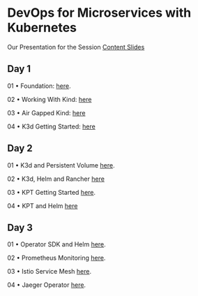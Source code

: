 # DevOps for Microservices with Kubernetes

Our Presentation for the Session [Content Slides](https://github.com/GeorgeNiece/DevOpsForMicroservicesWithKubernetes-3day/content/LAB01-Foundation.pdf)

## Day 1

01 •  Foundation: [here](https://github.com/GeorgeNiece/DevOpsForMicroservicesWithKubernetes-3day/labs/LAB01-Foundation.pdf).

02 •  Working With Kind: [here](https://github.com/GeorgeNiece/DevOpsForMicroservicesWithKubernetes-3day/labs/LAB02-WorkingWithKind.pdf)

03 • Air Gapped Kind: [here](https://github.com/GeorgeNiece/DevOpsForMicroservicesWithKubernetes-3day/labs/LAB03-AirGappedKIND.pdf)

04 •  K3d Getting Started: [here](https://github.com/GeorgeNiece/DevOpsForMicroservicesWithKubernetes-3day/labs/LAB04-K3D-GettingStarted.pdf)

## Day 2
01 •  K3d and Persistent Volume [here](https://github.com/GeorgeNiece/DevOpsForMicroservicesWithKubernetes-3day/labs/LAB06-K3D-PVC.labf).

02 •  K3d, Helm and Rancher [here](https://github.com/GeorgeNiece/DevOpsForMicroservicesWithKubernetes-3day/labs/LAB05-K3D-Rancher.pdf)

03  • KPT Getting Started [here](https://github.com/GeorgeNiece/DevOpsForMicroservicesWithKubernetes-3day/labs/LAB07-KPT-GettingStarted.pdf).

04 •  KPT and Helm [here](https://github.com/GeorgeNiece/DevOpsForMicroservicesWithKubernetes-3day/labs/LAB08-KPT-Helm.pdf)

## Day 3

01 •  Operator SDK and Helm [here](https://github.com/GeorgeNiece/DevOpsForMicroservicesWithKubernetes-3day/labs/LAB09-OperatorSDK-Helm.pdf).

02 •  Prometheus Monitoring [here](https://github.com/GeorgeNiece/DevOpsForMicroservicesWithKubernetes-3day/labs/LAB10-Prometheus.pdf).

03 • Istio Service Mesh [here](https://github.com/GeorgeNiece/DevOpsForMicroservicesWithKubernetes-3day/labs/LAB11-Istio.pdf).

04 • Jaeger Operator [here](https://github.com/GeorgeNiece/DevOpsForMicroservicesWithKubernetes-3day/labs/LAB12-Jaeger-Operator.pdf).



